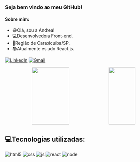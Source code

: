### Seja bem vindo ao meu GitHub! 

#### Sobre mim:
- 😃Olá, sou a Andrea!
- 💻Desenvolvedora Front-end.
- 🏡Região de Carapicuíba/SP.
- 📚Atualmente estudo React.js.



[![LinkedIn](https://img.shields.io/badge/LinkedIn-0077B5?style=for-the-badge&logo=linkedin&logoColor=white)](www.linkedin.com/in/dea-santos-dev)
[![Gmail](https://img.shields.io/badge/Gmail-D14836?style=for-the-badge&logo=gmail&logoColor=white)](mailto:deasantos.dev@gmail.com)

<div align="center">
     <img width="49%" height="185px" src="https://github-readme-stats.vercel.app/api?username=Andrea-Santos20&show_icons=true&count_private=true&hide_border=true&title_color=00a000&icon_color=00a000&text_color=c9d1d9&bg_color=0d1117&rank_icon=github"/> 
    <img width="41%" height="185px" src="https://github-readme-stats.vercel.app/api/top-langs/?username=Andrea-Santos20&layout=compact&hide_border=true&title_color=00a000&text_color=c9d1d9&bg_color=0d1117" />
</div>

## 💻Tecnologias utilizadas:

<div style="display: inline_block">
  <img align="center" alt="html5" src="https://img.shields.io/badge/HTML5-E34F26?style=for-the-badge&logo=html5&logoColor=white" />
  <img align="center" alt="css" src="https://img.shields.io/badge/CSS3-1572B6?style=for-the-badge&logo=css3&logoColor=white" />
  <img align="center" alt="js" src="https://img.shields.io/badge/JavaScript-F7DF1E?style=for-the-badge&logo=javascript&logoColor=black" />
  <img  align="center" alt="react" src="https://img.shields.io/badge/React-20232A?style=for-the-badge&logo=react&logoColor=61DAFB" /> 
  <img align="center" alt="node" src="https://img.shields.io/badge/Node.js-43853D?style=for-the-badge&logo=node.js&logoColor=white" />
</div>
